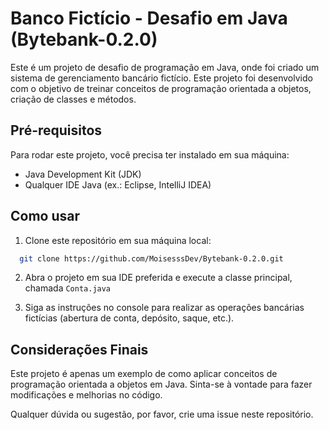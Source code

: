 

# Banco Fictício - Desafio em Java (Bytebank-0.2.0)

Este é um projeto de desafio de programação em Java, onde foi criado um sistema de gerenciamento bancário fictício. Este projeto foi desenvolvido com o objetivo de treinar conceitos de programação orientada a objetos, criação de classes e métodos.


## Pré-requisitos

Para rodar este projeto, você precisa ter instalado em sua máquina:

* Java Development Kit (JDK)
* Qualquer IDE Java (ex.: Eclipse, IntelliJ IDEA)


## Como usar

1. Clone este repositório em sua máquina local:

```bash
  git clone https://github.com/MoisesssDev/Bytebank-0.2.0.git
```

2. Abra o projeto em sua IDE preferida e execute a classe principal, chamada `Conta.java`

3. Siga as instruções no console para realizar as operações bancárias fictícias (abertura de conta, depósito, saque, etc.).


## Considerações Finais
Este projeto é apenas um exemplo de como aplicar conceitos de programação orientada a objetos em Java. Sinta-se à vontade para fazer modificações e melhorias no código.




Qualquer dúvida ou sugestão, por favor, crie uma issue neste repositório.

